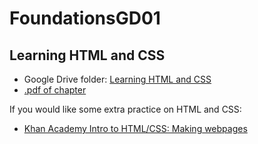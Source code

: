 # FoundationsGD01
## Learning HTML and CSS

* Google Drive folder: [Learning HTML and CSS][Learning HTML and CSS]
* [.pdf of chapter][Learning HTML and CSS pdf]





If you would like some extra practice on HTML and CSS:
* [Khan Academy Intro to HTML/CSS: Making webpages][khanacadmey-html&css]






<!-- reference stuff   -->
[Learning HTML and CSS]: https://drive.google.com/a/templeton.vsb.bc.ca/folderview?id=0BysMfTbvAUUVNEF1RVlMWlFhbmc&usp=sharing#
[Learning HTML and CSS pdf]: https://drive.google.com/open?id=0BysMfTbvAUUVam1aanRheW9XcEU
[khanacadmey-html&css]: https://www.khanacademy.org/computing/computer-programming/html-css


